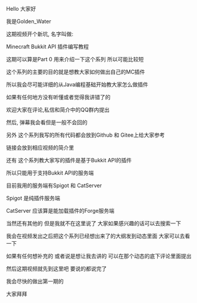 Hello 大家好

我是Golden_Water

这期视频开个新坑, 名字叫做:

Minecraft Bukkit API 插件编写教程

这期可以算是Part 0 用来介绍一下这个系列 所以可能比较短



这个系列的主要的目的就是想教大家如何做出自己的MC插件

所以我会尽可能详细的从Java编程基础开始教大家怎么做插件

如果有任何地方没有听懂或者觉得我讲错了的

欢迎大家在评论,私信和简介中的QQ群内提出

然后, 弹幕我会看但是一般不会回的



另外 这个系列我写的所有代码都会放到Github 和 Gitee上给大家参考

链接会放到相应视频的简介里



还有 这个系列教大家写的插件是基于Bukkit API的插件

所以只能用于支持Bukkit API的服务端 

目前我用的服务端有Spigot 和 CatServer 

Spigot 是纯插件服务端

CatServer 应该算是能加载插件的Forge服务端

当然还有其他的 但是我就不在这里说了  大家如果感兴趣的话可以去搜索一下



我会在视频发出之后把这个系列已经想出来了的大纲发到动态里面 大家可以去看一下

如果有任何想补充的 或者说是想让我去讲的 可以在那个动态的底下评论里面提出

然后这期视频就先到这里吧  要说的都说完了 

我会尽快的做出第一期的

大家拜拜

